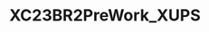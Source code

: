 ---
title: XC23BR2PreWork_XUPS
redirect_to: https://docs.google.com/document/d/1ujxnikMO3W-Ev5eLF0YRmNHxB9psdQlOChU_zdKqxDI/edit?usp=sharing
redirect_from: 
  - /XC23BR2PreWork_XUPS
  - /xc23br2prework_xups
---